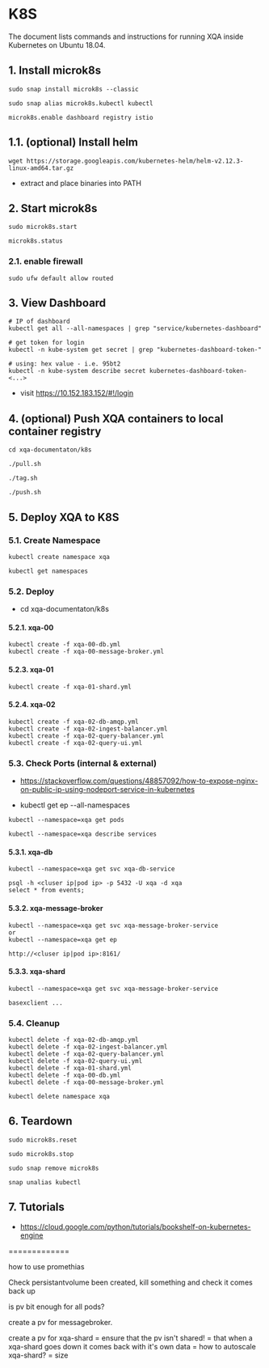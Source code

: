 # K8S
The document lists commands and instructions for running XQA inside Kubernetes on Ubuntu 18.04.

## 1. Install microk8s
```
sudo snap install microk8s --classic

sudo snap alias microk8s.kubectl kubectl

microk8s.enable dashboard registry istio
```

## 1.1. (optional) Install helm
```
wget https://storage.googleapis.com/kubernetes-helm/helm-v2.12.3-linux-amd64.tar.gz
```
* extract and place binaries into PATH

## 2. Start microk8s
```
sudo microk8s.start

microk8s.status
```

### 2.1. enable firewall
```
sudo ufw default allow routed
```

## 3. View Dashboard
```
# IP of dashboard
kubectl get all --all-namespaces | grep "service/kubernetes-dashboard"

# get token for login
kubectl -n kube-system get secret | grep "kubernetes-dashboard-token-"

# using: hex value - i.e. 95bt2
kubectl -n kube-system describe secret kubernetes-dashboard-token-<...>
```
* visit https://10.152.183.152/#!/login

## 4. (optional) Push XQA containers to local container registry
```
cd xqa-documentaton/k8s

./pull.sh

./tag.sh

./push.sh
```

## 5. Deploy XQA to K8S
### 5.1. Create Namespace
```
kubectl create namespace xqa

kubectl get namespaces
```

### 5.2. Deploy
* cd xqa-documentaton/k8s

#### 5.2.1. xqa-00
```
kubectl create -f xqa-00-db.yml
kubectl create -f xqa-00-message-broker.yml
```

#### 5.2.3. xqa-01
```
kubectl create -f xqa-01-shard.yml
```

#### 5.2.4. xqa-02
```
kubectl create -f xqa-02-db-amqp.yml
kubectl create -f xqa-02-ingest-balancer.yml
kubectl create -f xqa-02-query-balancer.yml
kubectl create -f xqa-02-query-ui.yml
```

### 5.3. Check Ports (internal & external)
* https://stackoverflow.com/questions/48857092/how-to-expose-nginx-on-public-ip-using-nodeport-service-in-kubernetes

* kubectl get ep --all-namespaces

```
kubectl --namespace=xqa get pods

kubectl --namespace=xqa describe services
```

#### 5.3.1. xqa-db
```
kubectl --namespace=xqa get svc xqa-db-service

psql -h <cluser ip|pod ip> -p 5432 -U xqa -d xqa
select * from events;
```

#### 5.3.2. xqa-message-broker
```
kubectl --namespace=xqa get svc xqa-message-broker-service
or
kubectl --namespace=xqa get ep

http://<cluser ip|pod ip>:8161/
```

#### 5.3.3. xqa-shard
```
kubectl --namespace=xqa get svc xqa-message-broker-service

basexclient ...
```

### 5.4. Cleanup
```
kubectl delete -f xqa-02-db-amqp.yml
kubectl delete -f xqa-02-ingest-balancer.yml
kubectl delete -f xqa-02-query-balancer.yml
kubectl delete -f xqa-02-query-ui.yml
kubectl delete -f xqa-01-shard.yml
kubectl delete -f xqa-00-db.yml
kubectl delete -f xqa-00-message-broker.yml

kubectl delete namespace xqa
```

## 6. Teardown
```
sudo microk8s.reset

sudo microk8s.stop

sudo snap remove microk8s

snap unalias kubectl
```

## 7. Tutorials
* https://cloud.google.com/python/tutorials/bookshelf-on-kubernetes-engine

=============

how to use promethias

Check persistantvolume been created, kill something and check it comes back up

is pv bit enough for all pods?

create a pv for messagebroker.

create a pv for xqa-shard
= ensure that the pv isn't shared!
    = that when a xqa-shard goes down it comes back with it's own data
= how to autoscale xqa-shard?
    = size

